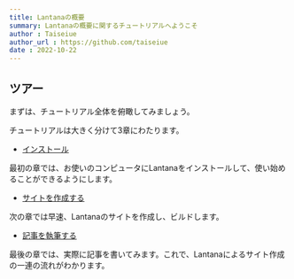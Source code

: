 ```yaml
---
title: Lantanaの概要
summary: Lantanaの概要に関するチュートリアルへようこそ
author : Taiseiue
author_url : https://github.com/taiseiue
date : 2022-10-22
---
```

## ツアー
まずは、チュートリアル全体を俯瞰してみましょう。

チュートリアルは大きく分けて3章にわたります。

* [インストール](./install)

最初の章では、お使いのコンピュータにLantanaをインストールして、使い始めることができるようにします。

* [サイトを作成する](./new)

次の章では早速、Lantanaのサイトを作成し、ビルドします。

* [記事を執筆する](./write)

最後の章では、実際に記事を書いてみます。これで、Lantanaによるサイト作成の一連の流れがわかります。